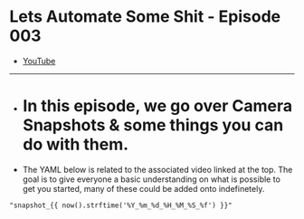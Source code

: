 # Lets Automate Some Shit - Episode 003
- [YouTube]()

___
- # In this episode, we go over Camera Snapshots & some things you can do with them. #
- The YAML below is related to the associated video linked at the top. The goal is to give everyone a basic understanding on what is possible to get you started, many of these could be added onto indefinetely.



```
"snapshot_{{ now().strftime('%Y_%m_%d_%H_%M_%S_%f') }}"
```
